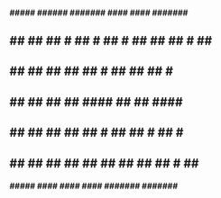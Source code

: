 #####    #####  ###### ####### #### ####    #######  #####  
  ## ##  ##   ## # ## #  ##   #  ##   ##      ##   # ##   ## 
  ##  ## ##   ##   ##    ## #    ##   ##      ## #   #       
  ##  ## ##   ##   ##    ####    ##   ##      ####    #####  
  ##  ## ##   ##   ##    ## #    ##   ##   #  ## #        ## 
  ## ##  ##   ##   ##    ##      ##   ##  ##  ##   # ##   ## 
 #####    #####   ####  ####    #### ####### #######  ##### 
